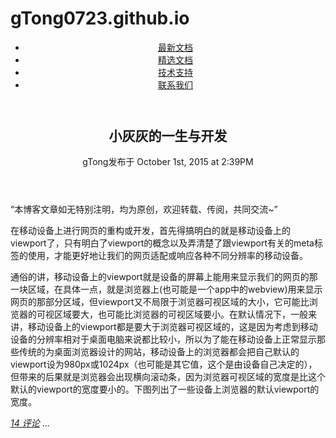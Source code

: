 # gTong0723.github.io
<!doctype html>
<html>
<head>
<meta charset="utf-8">
<title>制裁小灰灰俱乐部</title>
<!--[if lte IE 8]>
<script>
  document.createElement("nav");
  document.createElement("header");
  document.createElement("footer");
  document.createElement("section");
  document.createElement("aside");
  document.createElement("article");
</script>
<![endif]-->
<link rel="stylesheet" href="style.css">
</head>
<body>
<header id="page_header">
  <nav>
        <ul>
            <li><a href="#">最新文档</a></li>
            <li><a href="#">精选文档</a></li>
            <li><a href="#">技术支持</a></li>
            <li><a href="#">联系我们</a></li>
        </ul>
    </nav>
</header>
<section id="posts">
    <article class="post">
        <header>
            <h2>小灰灰的一生与开发</h2>
            <p>gTong发布于
                <time datetime="2015-10-01T14:39">October 1st, 2015 at 2:39PM</time>
            </p>
        </header>
        <aside>
            <p> &ldquo;本博客文章如无特别注明，均为原创，欢迎转载、传阅，共同交流~&rdquo; </p>
        </aside>
        <p>在移动设备上进行网页的重构或开发，首先得搞明白的就是移动设备上的viewport了，只有明白了viewport的概念以及弄清楚了跟viewport有关的meta标签的使用，才能更好地让我们的网页适配或响应各种不同分辨率的移动设备。</p>
        <p>通俗的讲，移动设备上的viewport就是设备的屏幕上能用来显示我们的网页的那一块区域，在具体一点，就是浏览器上(也可能是一个app中的webview)用来显示网页的那部分区域，但viewport又不局限于浏览器可视区域的大小，它可能比浏览器的可视区域要大，也可能比浏览器的可视区域要小。在默认情况下，一般来讲，移动设备上的viewport都是要大于浏览器可视区域的，这是因为考虑到移动设备的分辨率相对于桌面电脑来说都比较小，所以为了能在移动设备上正常显示那些传统的为桌面浏览器设计的网站，移动设备上的浏览器都会把自己默认的viewport设为980px或1024px（也可能是其它值，这个是由设备自己决定的），但带来的后果就是浏览器会出现横向滚动条，因为浏览器可视区域的宽度是比这个默认的viewport的宽度要小的。下图列出了一些设备上浏览器的默认viewport的宽度。</p>
        <footer>
            <p><a href="comments"><i>14 评论</i></a> ...</p>
        </footer>
    </article>
</section>
<section id="sidebar">
